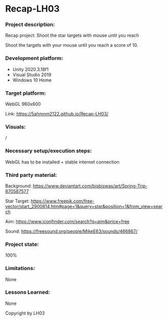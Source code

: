 # Recap-LH03

### Project description: 

Recap project: Shoot the star targets with mouse until you reach 

Shoot the targets with your mouse until you reach a score of 10.

### Development platform: 

- Unity 2020.3.18f1
- Visual Studio 2019
- Windows 10 Home

### Target platform: 
WebGL 960x600

Link: https://5ahmnm2122.github.io/Recap-LH03/


### Visuals: 
/

### Necessary setup/execution steps: 

WebGL has to be installed + stable internet connection

### Third party material: 

Background: https://www.deviantart.com/bisbiswas/art/Spring-Trip-870587577

Star Target: https://www.freepik.com/free-vector/start_2900814.htm#page=1&query=star&position=1&from_view=search

Aim: https://www.iconfinder.com/search?q=aim&price=free

Sound: https://freesound.org/people/MikeE63/sounds/466867/

### Project state: 
100%

### Limitations: 
None

### Lessons Learned: 
None

Copyright by LH03